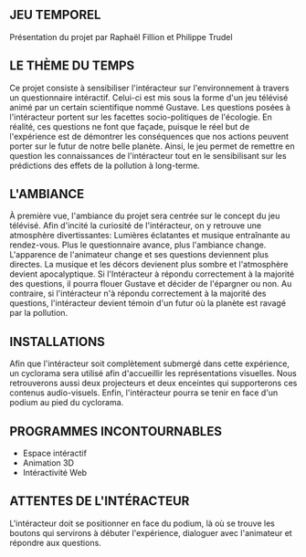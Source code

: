 ## JEU TEMPOREL
Présentation du projet par Raphaël Fillion et Philippe Trudel

## LE THÈME DU TEMPS
Ce projet consiste à sensibiliser l'intéracteur sur l'environnement à travers un questionnaire intéractif. Celui-ci est mis sous la forme d'un jeu télévisé animé par un certain scientifique nommé Gustave. Les questions posées à l'intéracteur portent sur les facettes socio-politiques de l'écologie. En réalité, ces questions ne font que façade, puisque le réel but de l'expérience est de démontrer les conséquences que nos actions peuvent porter sur le futur de notre belle planète. Ainsi, le jeu permet de remettre en question les connaissances de l'intéracteur tout en le sensibilisant sur les prédictions des effets de la pollution à long-terme. 

## L'AMBIANCE
À première vue, l'ambiance du projet sera centrée sur le concept du jeu télévisé. Afin d'incité la curiosité de l'intéracteur, on y retrouve une atmosphère divertissantes: Lumières éclatantes et musique entraînante au rendez-vous. Plus le questionnaire avance, plus l'ambiance change. L'apparence de l'animateur change et ses questions deviennent plus directes. La musique et les décors devienent plus sombre et l'atmosphère devient apocalyptique. Si l'Intéracteur à répondu correctement à la majorité des questions, il pourra flouer Gustave et décider de l'épargner ou non. Au contraire, si l'intéracteur n'à répondu correctement à la majorité des questions, l'intéracteur devient témoin d'un futur où la planète est ravagé par la pollution.

## INSTALLATIONS
Afin que l'intéracteur soit complètement submergé dans cette expérience, un cyclorama sera utilisé afin d'accueillir les représentations visuelles. Nous retrouverons aussi deux projecteurs et deux enceintes qui supporterons ces contenus audio-visuels. Enfin, l'intéracteur pourra se tenir en face d'un podium au pied du cyclorama.

## PROGRAMMES INCONTOURNABLES
- Espace intéractif
- Animation 3D
- Intéractivité Web

## ATTENTES DE L'INTÉRACTEUR
L'intéracteur doit se positionner en face du podium, là où se trouve les boutons qui servirons à débuter l'expérience, dialoguer avec l'animateur et répondre aux questions.
